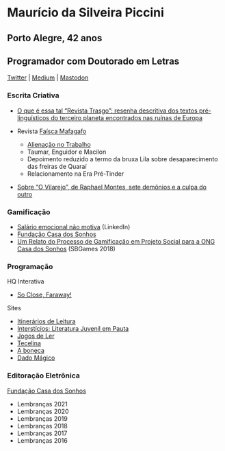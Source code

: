 # Maurício da Silveira Piccini
## Porto Alegre, 42 anos
## Programador com Doutorado em Letras

[Twitter](https://twitter.com/mauriciopiccini) | [Medium](https://mauriciopiccini.medium.com) | [Mastodon](https://mastodon.social/@mauriciopiccini)

### Escrita Criativa

- [O que é essa tal “Revista Trasgo”: resenha descritiva dos textos pré-linguísticos do terceiro planeta encontrados nas ruínas de Europa](https://mauriciopiccini.medium.com/o-que-é-essa-tal-revista-trasgo-resenha-descritiva-dos-textos-pré-linguísticos-do-terceiro-planeta-5ed60a9ae223)

- Revista [Faísca Mafagafo](https://mafagaforevista.com.br)
	- [Alienação no Trabalho](https://mailchi.mp/mafagaforevista/faiscat4e02?e=%5BUNIQID%5D)
	- Taumar, Enguidor e Macilon
	- Depoimento reduzido a termo da bruxa Lila sobre desaparecimento das freiras de Quaraí
	- Relacionamento na Era Pré-Tinder

- [Sobre “O Vilarejo”, de Raphael Montes, sete demônios e a culpa do outro](http://mauriciopiccini.medium.com/sobre-o-vilarejo-de-raphael-montes-sete-demonios-e-a-culpa-do-outro-8fad4c7f975d)

### Gamificação

- [Salário emocional não motiva](https://www.linkedin.com/pulse/salário-emocional-não-motiva-maurício-piccini/) (LinkedIn)
- [Fundação Casa dos Sonhos](http://fundacaocasadossonhos.com)
- [Um Relato do Processo de Gamificação em Projeto Social para a ONG Casa dos Sonhos](https://www.sbgames.org/sbgames2018/files/papers/EducacaoShort/188272.pdf) (SBGames 2018)

### Programação

HQ Interativa
- [So Close, Faraway!](https://augustopaim.com.br/pt/hq-reportagem-so-close-faraway/)

Sites
- [Itinerários de Leitura](http://itinerariosdeleitura.com.br)
- [Interstícios: Literatura Juvenil em Pauta](http://literaturajuvenilempauta)
- [Jogos de Ler](http://jogosdeler.com.br)
- [Tecelina](http://jogosdeler.com.br/tecelina)
- [A boneca](http://jogosdeler.com.br/aboneca)
- [Dado Mágico](http://jogosdeler.com.br/dadomagico)

### Editoração Eletrônica

[Fundação Casa dos Sonhos](https://fundacaocasadossonhos.comOB)
- Lembranças 2021
- Lembranças 2020
- Lembranças 2019
- Lembranças 2018
- Lembranças 2017
- Lembranças 2016

